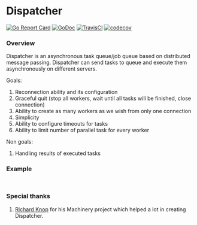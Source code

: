# Dispatcher

[![Go Report Card](https://goreportcard.com/badge/github.com/gofort/dispatcher)](https://goreportcard.com/report/github.com/gofort/dispatcher)
[![GoDoc](https://img.shields.io/badge/godoc-reference-blue.svg)](https://godoc.org/github.com/gofort/dispatcher)
[![TravisCI](https://travis-ci.org/gofort/dispatcher.svg?branch=master)](https://travis-ci.org/gofort/dispatcher)
[![codecov](https://codecov.io/gh/gofort/dispatcher/branch/master/graph/badge.svg)](https://codecov.io/gh/gofort/dispatcher)

### Overview

Dispatcher is an asynchronous task queue/job queue based on distributed message passing.
Dispatcher can send tasks to queue and execute them asynchronously on different servers.

Goals:
1. Reconnection ability and its configuration
2. Graceful quit (stop all workers, wait until all tasks will be finished, close connection)
4. Ability to create as many workers as we wish from only one connection
3. Simplicity
5. Ability to configure timeouts for tasks
6. Ability to limit number of parallel task for every worker

Non goals:
1. Handling results of executed tasks

### Example

```go



```

### Special thanks
1. [Richard Knop](https://github.com/RichardKnop) for his Machinery project which helped a lot in creating Dispatcher.

